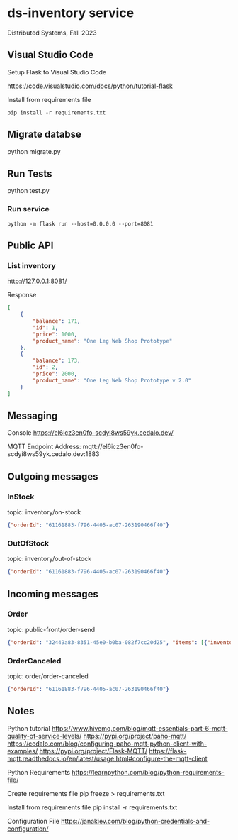 # ds-inventory service
Distributed Systems, Fall 2023

## Visual Studio Code

Setup Flask to Visual Studio Code

https://code.visualstudio.com/docs/python/tutorial-flask

Install from requirements file

```console
pip install -r requirements.txt
```

## Migrate databse

python migrate.py

## Run Tests

python test.py

### Run service

```console
python -m flask run --host=0.0.0.0 --port=8081
```

## Public API

### List inventory

http://127.0.0.1:8081/

Response

```json
[
    {
        "balance": 171,
        "id": 1,
        "price": 1000,
        "product_name": "One Leg Web Shop Prototype"
    },
    {
        "balance": 173,
        "id": 2,
        "price": 2000,
        "product_name": "One Leg Web Shop Prototype v 2.0"
    }
]
```

## Messaging

Console
https://el6icz3en0fo-scdyi8ws59yk.cedalo.dev/

MQTT Endpoint Address: mqtt://el6icz3en0fo-scdyi8ws59yk.cedalo.dev:1883

## Outgoing messages 

### InStock

topic: inventory/on-stock

```json
{"orderId": "61161883-f796-4405-ac07-263190466f40"}
```

### OutOfStock

topic: inventory/out-of-stock

```json
{"orderId": "61161883-f796-4405-ac07-263190466f40"}
```

## Incoming messages

### Order

topic: public-front/order-send

```json
{"orderId": "32449a83-8351-45e0-b0ba-082f7cc20d25", "items": [{"inventoryId": 1, "count": 10}, {"inventoryId": 2, "count": 10}]}
```

### OrderCanceled

topic: order/order-canceled

```json
{"orderId": "61161883-f796-4405-ac07-263190466f40"}
```

## Notes

Python tutorial
https://www.hivemq.com/blog/mqtt-essentials-part-6-mqtt-quality-of-service-levels/
https://pypi.org/project/paho-mqtt/
https://cedalo.com/blog/configuring-paho-mqtt-python-client-with-examples/
https://pypi.org/project/Flask-MQTT/
https://flask-mqtt.readthedocs.io/en/latest/usage.html#configure-the-mqtt-client

Python Requirements
https://learnpython.com/blog/python-requirements-file/

Create requirements file
pip freeze > requirements.txt

Install from requirements file
pip install -r requirements.txt

Configuration File
https://janakiev.com/blog/python-credentials-and-configuration/
